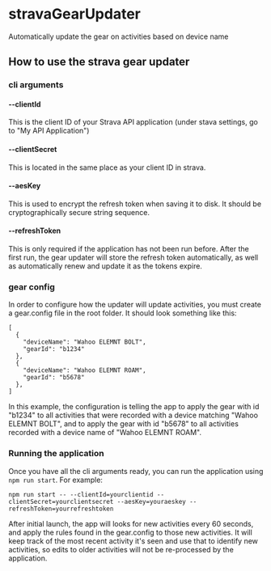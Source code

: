 # stravaGearUpdater
Automatically update the gear on activities based on device name

## How to use the strava gear updater

### cli arguments

#### --clientId
This is the client ID of your Strava API application (under stava settings, go to "My API Application")

#### --clientSecret
This is located in the same place as your client ID in strava.

#### --aesKey
This is used to encrypt the refresh token when saving it to disk. It should be cryptographically secure string sequence.

#### --refreshToken
This is only required if the application has not been run before. After the first run, the gear updater will store the refresh token automatically, as well as automatically renew and update it as the tokens expire.

### gear config
In order to configure how the updater will update activities, you must create a gear.config file in the root folder. It should look something like this:
```
[
  {
    "deviceName": "Wahoo ELEMNT BOLT",
    "gearId": "b1234"
  },
  {
    "deviceName": "Wahoo ELEMNT ROAM",
    "gearId": "b5678"
  },
]
```
In this example, the configuration is telling the app to apply the gear with id "b1234" to all activities that were recorded with a device matching "Wahoo ELEMNT BOLT", and to apply the gear with id "b5678" to all activities recorded with a device name of "Wahoo ELEMNT ROAM".

### Running the application

Once you have all the cli arguments ready, you can run the application using `npm run start`. For example: 
```
npm run start -- --clientId=yourclientid --clientSecret=yourclientsecret --aesKey=youraeskey --refreshToken=yourrefreshtoken
```

After initial launch, the app will looks for new activities every 60 seconds, and apply the rules found in the gear.config to those new activities. It will keep track of the most recent activity it's seen and use that to identify new activities, so edits to older activities will not be re-processed by the application.


